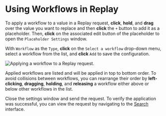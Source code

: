 # Using Workflows in Replay

To apply a workflow to a value in a Replay request, **click**, **hold**, and **drag** over the value you want to replace and then **click** the `+` button to add it as a placeholder. Then, **click** on the associated edit button <code><Icon icon="fas fa-pen-to-square" /></code> of the placeholder to open the `Placeholder Settings` window.

With `Workflow` as the `Type`, **click** on the `Select a workflow` drop-down menu, select a workflow from the list, and **click** `Add` to save the configuration.

<img alt="Applying a workflow to a Replay request." src="/_images/replay_workflows.png" center/>

Applied workflows are listed and will be applied in top to bottom order. To avoid collisions between workflows, you can rearrange their order by **left-clicking**, **dragging**, **holding**, and **releasing** a workflow either above or below other workflows in the list.

Close the settings window and send the request. To verify the application was successful, you can view the request by navigating to the [Search](/guides/search.md) interface.
